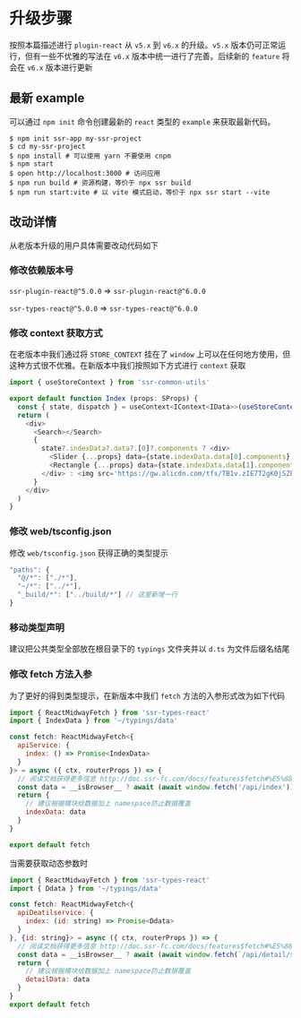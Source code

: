 # 升级步骤

按照本篇描述进行 `plugin-react` 从 `v5.x` 到 `v6.x` 的升级。`v5.x` 版本仍可正常运行，但有一些不优雅的写法在 `v6.x` 版本中统一进行了完善。后续新的 `feature` 将会在 `v6.x` 版本进行更新

## 最新 example

可以通过 `npm init` 命令创建最新的 `react` 类型的 `example` 来获取最新代码。

```shell
$ npm init ssr-app my-ssr-project
$ cd my-ssr-project
$ npm install # 可以使用 yarn 不要使用 cnpm
$ npm start
$ open http://localhost:3000 # 访问应用
$ npm run build # 资源构建，等价于 npx ssr build
$ npm run start:vite # 以 vite 模式启动，等价于 npx ssr start --vite
```

## 改动详情

从老版本升级的用户具体需要改动代码如下

### 修改依赖版本号

`ssr-plugin-react@^5.0.0` => `ssr-plugin-react@^6.0.0`

`ssr-types-react@^5.0.0` => `ssr-types-react@^6.0.0`

### 修改 context 获取方式

在老版本中我们通过将 `STORE_CONTEXT` 挂在了 `window` 上可以在任何地方使用，但这种方式很不优雅。在新版本中我们按照如下方式进行 `context` 获取

```js
import { useStoreContext } from 'ssr-common-utils'

export default function Index (props: SProps) {
  const { state, dispatch } = useContext<IContext<IData>>(useStoreContext())
  return (
    <div>
      <Search></Search>
      {
        state?.indexData?.data?.[0]?.components ? <div>
          <Slider {...props} data={state.indexData.data[0].components} />
          <Rectangle {...props} data={state.indexData.data[1].components} />
        </div> : <img src='https://gw.alicdn.com/tfs/TB1v.zIE7T2gK0jSZPcXXcKkpXa-128-128.gif' className='loading' />
      }
    </div>
  )
}
```

### 修改 web/tsconfig.json

修改 `web/tsconfig.json` 获得正确的类型提示

```js
"paths": {
  "@/*": ["./*"],
  "~/*": ["../*"],
  "_build/*": ["../build/*"] // 这里新增一行
}
```

### 移动类型声明

建议把公共类型全部放在根目录下的 `typings` 文件夹并以 `d.ts` 为文件后缀名结尾

### 修改 fetch 方法入参

为了更好的得到类型提示，在新版本中我们 `fetch` 方法的入参形式改为如下代码

```js
import { ReactMidwayFetch } from 'ssr-types-react'
import { IndexData } from '~/typings/data'

const fetch: ReactMidwayFetch<{
  apiService: {
    index: () => Promise<IndexData>
  }
}> = async ({ ctx, routerProps }) => {
  // 阅读文档获得更多信息 http://doc.ssr-fc.com/docs/features$fetch#%E5%88%A4%E6%96%AD%E5%BD%93%E5%89%8D%E7%8E%AF%E5%A2%83
  const data = __isBrowser__ ? await (await window.fetch('/api/index')).json() : await ctx!.apiService?.index()
  return {
    // 建议根据模块给数据加上 namespace防止数据覆盖
    indexData: data
  }
}

export default fetch
```

当需要获取动态参数时

```js
import { ReactMidwayFetch } from 'ssr-types-react'
import { Ddata } from '~/typings/data'

const fetch: ReactMidwayFetch<{
  apiDeatilservice: {
    index: (id: string) => Promise<Ddata>
  }
}, {id: string}> = async ({ ctx, routerProps }) => {
  // 阅读文档获得更多信息 http://doc.ssr-fc.com/docs/features$fetch#%E5%88%A4%E6%96%AD%E5%BD%93%E5%89%8D%E7%8E%AF%E5%A2%83
  const data = __isBrowser__ ? await (await window.fetch(`/api/detail/${routerProps!.match.params.id}`)).json() : await ctx!.apiDeatilservice.index(ctx!.params.id)
  return {
    // 建议根据模块给数据加上 namespace防止数据覆盖
    detailData: data
  }
}
export default fetch
```